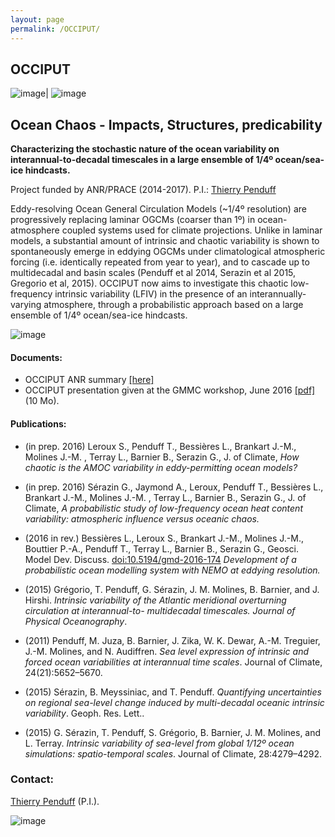 ```yaml
---
layout: page
permalink: /OCCIPUT/
---
```


## OCCIPUT

![image]({{site.baseurl}}/img/ensemble.png)| ![image]({{site.baseurl}}/img/hires.png)


##  Ocean Chaos - Impacts, Structures, predicability
**Characterizing the stochastic nature of the ocean variability on interannual-to-decadal timescales in a large ensemble of 1/4º ocean/sea-ice hindcasts.**

Project funded by ANR/PRACE  (2014-2017). P.I.: [Thierry Penduff](http://lgge.osug.fr/personnels/Penduff_Thierry)


Eddy-resolving Ocean General Circulation Models (~1/4º resolution) are progressively replacing laminar OGCMs  (coarser than 1º) in ocean-atmosphere  coupled systems used for climate projections.
Unlike in laminar models, a substantial amount of intrinsic and chaotic variability is shown to spontaneously emerge in eddying OGCMs under climatological atmospheric forcing (i.e. identically repeated from year to year), and to cascade up to multidecadal and basin scales (Penduff et al 2014, Serazin et al 2015, Gregorio et al, 2015). OCCIPUT now aims to investigate this chaotic low-frequency intrinsic variability (LFIV) in the presence of  an interannually-varying atmosphere, through a probabilistic approach based on a large ensemble of 1/4º ocean/sea-ice hindcasts.

![image]({{site.baseurl}}/img/occischemewebsite_hiRes.png)


#### Documents:
  -  OCCIPUT ANR summary [ [here] ](http://www.agence-nationale-recherche.fr/en/anr-funded-project/?tx_lwmsuivibilan_pi2%5BCODE%5D=ANR-13-BS06-0007)
  -  OCCIPUT presentation given at the GMMC workshop, June 2016 [ [pdf] ](https://www.mercator-ocean.fr/wp-content/uploads/2016/06/5-LEROUX-GMMC2016.pdf) (10 Mo).

#### Publications:
  - (in prep. 2016) Leroux S., Penduff T., Bessières L.,  Brankart J.-M., Molines J.-M. , Terray L., Barnier B., Serazin G., J. of Climate, *How chaotic is the AMOC variability in eddy-permitting ocean models?*

  - (in prep. 2016) Sérazin G., Jaymond A., Leroux, Penduff T., Bessières L.,  Brankart J.-M., Molines J.-M. , Terray L., Barnier B., Serazin G., J. of Climate, *A probabilistic study of low-frequency ocean heat content variability: atmospheric influence versus oceanic chaos.*

 - (2016 in rev.) Bessières L.,  Leroux S., Brankart J.-M., Molines J.-M., Bouttier P.-A., Penduff T., Terray L., Barnier B., Serazin G., Geosci. Model Dev. Discuss. [doi:10.5194/gmd-2016-174](doi:10.5194/gmd-2016-174) *Development of a probabilistic ocean modelling system with NEMO at eddying resolution.*

 - (2015) Grégorio, T. Penduff, G. Sérazin, J. M. Molines, B. Barnier, and J. Hirshi. *Intrinsic variability of the Atlantic meridional overturning circulation at interannual-to- multidecadal timescales. Journal of Physical Oceanography*.

 - (2011) Penduff, M. Juza, B. Barnier, J. Zika, W. K. Dewar, A.-M. Treguier, J.-M. Molines, and N. Audiffren. *Sea level expression of intrinsic and forced ocean variabilities at interannual time scales*. Journal of Climate, 24(21):5652–5670.

 - (2015) Sérazin, B. Meyssiniac, and T. Penduff. *Quantifying uncertainties on regional sea-level change induced by multi-decadal oceanic intrinsic variability*. Geoph. Res. Lett..

 - (2015) G. Sérazin, T. Penduff, S. Grégorio, B. Barnier, J. M. Molines, and L. Terray. *Intrinsic variability of sea-level from global 1/12º ocean simulations: spatio-temporal scales*. Journal of Climate, 28:4279–4292.
  
### Contact:
 [Thierry Penduff](http://lgge.osug.fr/personnels/Penduff_Thierry) (P.I.).


![image]({{site.baseurl}}/img/occiputsponsors.png)

